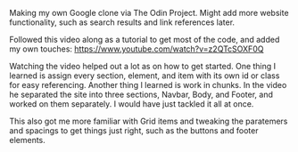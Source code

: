 Making my own Google clone via The Odin Project. Might add more website functionality, such as search results and link references later.

Followed this video along as a tutorial to get most of the code, and added my own touches: https://www.youtube.com/watch?v=z2QTcSOXF0Q

Watching the video helped out a lot as on how to get started. One thing I learned is assign every section, element, and item with its own id or class for easy referencing. Another thing I learned is work in chunks. In the video he separated the site into three sections, Navbar, Body, and Footer, and worked on them separately. I would have just tackled it all at once.

This also got me more familiar with Grid items and tweaking the paratemers and spacings to get things just right, such as the buttons and footer elements.
